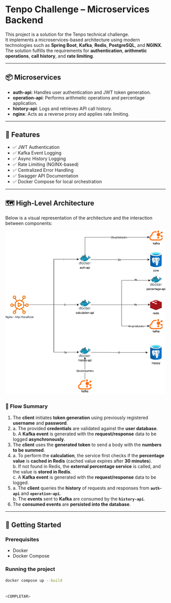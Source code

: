 # Tenpo Challenge – Microservices Backend

This project is a solution for the Tenpo technical challenge.  
It implements a microservices-based architecture using modern technologies such as **Spring Boot**, **Kafka**, **Redis**, **PostgreSQL**, and **NGINX**.  
The solution fulfills the requirements for **authentication**, **arithmetic operations**, **call history**, and **rate limiting**.

---

## 📦 Microservices

- **auth-api**: Handles user authentication and JWT token generation.
- **operation-api**: Performs arithmetic operations and percentage application.
- **history-api**: Logs and retrieves API call history.
- **nginx**: Acts as a reverse proxy and applies rate limiting.

---

## 🧪 Features

- ✅ JWT Authentication  
- ✅ Kafka Event Logging  
- ✅ Async History Logging  
- ✅ Rate Limiting (NGINX-based)  
- ✅ Centralized Error Handling  
- ✅ Swagger API Documentation  
- ✅ Docker Compose for local orchestration  

---

## 🗺️ High-Level Architecture

Below is a visual representation of the architecture and the interaction between components:

![Architecture Diagram](docs/calculate-operation-process.png)

### 🔁 Flow Summary

1. The **client** initiates **token generation** using previously registered **username** and **password**.
2.  
   a. The provided **credentials** are validated against the **user database**.  
   b. A **Kafka event** is generated with the **request/response** data to be logged **asynchronously**.
3. The **client** uses the **generated token** to send a body with the **numbers to be summed**.
4.  
   a. To perform the **calculation**, the service first checks if the **percentage value** is **cached in Redis** (cached value expires after **30 minutes**).  
   b. If not found in Redis, the **external percentage service** is called, and the value is **stored in Redis**.  
   c. A **Kafka event** is generated with the **request/response** data to be logged.
5.  
   a. The **client** queries the **history** of requests and responses from **`auth-api`** and **`operation-api`**.  
   b. The **events** sent to **Kafka** are consumed by the **`history-api`**.
6. The **consumed events** are **persisted into the database**.



---

## 🚀 Getting Started

### Prerequisites

- Docker  
- Docker Compose

### Running the project

```bash
docker compose up --build


<COMPLETAR>